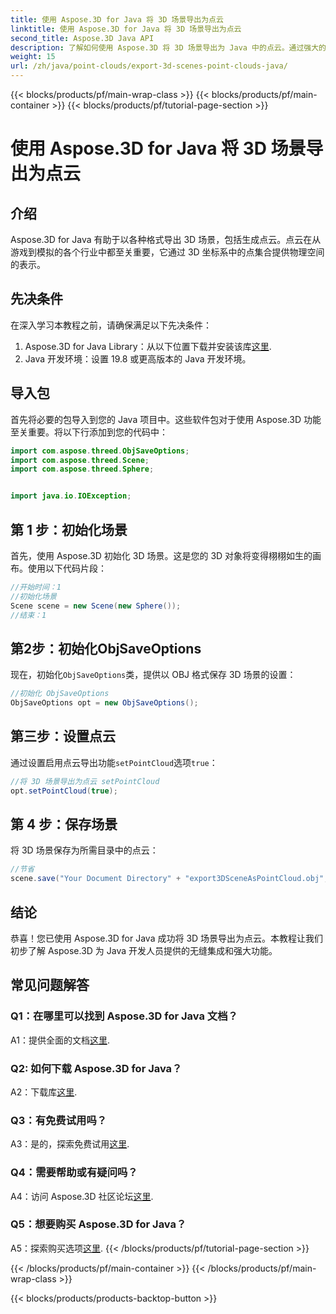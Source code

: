 ```yaml
---
title: 使用 Aspose.3D for Java 将 3D 场景导出为点云
linktitle: 使用 Aspose.3D for Java 将 3D 场景导出为点云
second_title: Aspose.3D Java API
description: 了解如何使用 Aspose.3D 将 3D 场景导出为 Java 中的点云。通过强大的 3D 图形和可视化增强您的应用程序。
weight: 15
url: /zh/java/point-clouds/export-3d-scenes-point-clouds-java/
---
```


{{< blocks/products/pf/main-wrap-class >}}
{{< blocks/products/pf/main-container >}}
{{< blocks/products/pf/tutorial-page-section >}}

# 使用 Aspose.3D for Java 将 3D 场景导出为点云

## 介绍

Aspose.3D for Java 有助于以各种格式导出 3D 场景，包括生成点云。点云在从游戏到模拟的各个行业中都至关重要，它通过 3D 坐标系中的点集合提供物理空间的表示。

## 先决条件

在深入学习本教程之前，请确保满足以下先决条件：

1.  Aspose.3D for Java Library：从以下位置下载并安装该库[这里](https://releases.aspose.com/3d/java/).
2. Java 开发环境：设置 19.8 或更高版本的 Java 开发环境。

## 导入包

首先将必要的包导入到您的 Java 项目中。这些软件包对于使用 Aspose.3D 功能至关重要。将以下行添加到您的代码中：

```java
import com.aspose.threed.ObjSaveOptions;
import com.aspose.threed.Scene;
import com.aspose.threed.Sphere;


import java.io.IOException;
```

## 第 1 步：初始化场景

首先，使用 Aspose.3D 初始化 3D 场景。这是您的 3D 对象将变得栩栩如生的画布。使用以下代码片段：

```java
//开始时间：1
//初始化场景
Scene scene = new Scene(new Sphere());
//结束：1
```

## 第2步：初始化ObjSaveOptions

现在，初始化`ObjSaveOptions`类，提供以 OBJ 格式保存 3D 场景的设置：

```java
//初始化 ObjSaveOptions
ObjSaveOptions opt = new ObjSaveOptions();
```

## 第三步：设置点云

通过设置启用点云导出功能`setPointCloud`选项`true`：

```java
//将 3D 场景导出为点云 setPointCloud
opt.setPointCloud(true);
```

## 第 4 步：保存场景

将 3D 场景保存为所需目录中的点云：

```java
//节省
scene.save("Your Document Directory" + "export3DSceneAsPointCloud.obj", opt);
```

## 结论

恭喜！您已使用 Aspose.3D for Java 成功将 3D 场景导出为点云。本教程让我们初步了解 Aspose.3D 为 Java 开发人员提供的无缝集成和强大功能。

## 常见问题解答

### Q1：在哪里可以找到 Aspose.3D for Java 文档？

 A1：提供全面的文档[这里](https://reference.aspose.com/3d/java/).

### Q2: 如何下载 Aspose.3D for Java？

A2：下载库[这里](https://releases.aspose.com/3d/java/).

### Q3：有免费试用吗？

A3：是的，探索免费试用[这里](https://releases.aspose.com/).

### Q4：需要帮助或有疑问吗？

 A4：访问 Aspose.3D 社区论坛[这里](https://forum.aspose.com/c/3d/18).

### Q5：想要购买 Aspose.3D for Java？

 A5：探索购买选项[这里](https://purchase.aspose.com/buy).
{{< /blocks/products/pf/tutorial-page-section >}}

{{< /blocks/products/pf/main-container >}}
{{< /blocks/products/pf/main-wrap-class >}}

{{< blocks/products/products-backtop-button >}}
